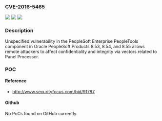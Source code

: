 ### [CVE-2016-5465](https://cve.mitre.org/cgi-bin/cvename.cgi?name=CVE-2016-5465)
![](https://img.shields.io/static/v1?label=Product&message=n%2Fa&color=blue)
![](https://img.shields.io/static/v1?label=Version&message=n%2Fa&color=blue)
![](https://img.shields.io/static/v1?label=Vulnerability&message=n%2Fa&color=brighgreen)

### Description

Unspecified vulnerability in the PeopleSoft Enterprise PeopleTools component in Oracle PeopleSoft Products 8.53, 8.54, and 8.55 allows remote attackers to affect confidentiality and integrity via vectors related to Panel Processor.

### POC

#### Reference
- http://www.securityfocus.com/bid/91787

#### Github
No PoCs found on GitHub currently.

